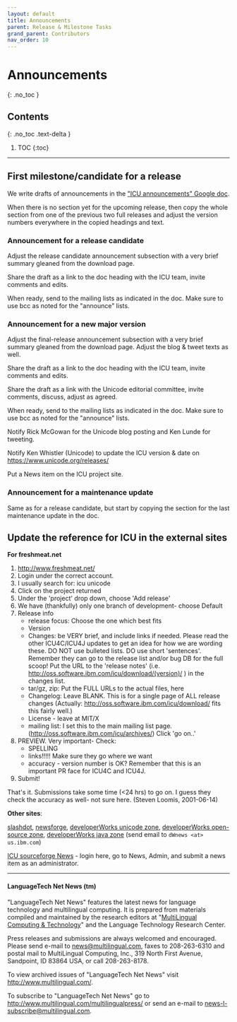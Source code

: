 ```yaml
---
layout: default
title: Announcements
parent: Release & Milestone Tasks
grand_parent: Contributors
nav_order: 10
---
```


<!--
© 2021 and later: Unicode, Inc. and others.
License & terms of use: http://www.unicode.org/copyright.html
-->

# Announcements
{: .no_toc }

## Contents
{: .no_toc .text-delta }

1. TOC
{:toc}

---

## First milestone/candidate for a release

We write drafts of announcements in the ["ICU announcements" Google
doc](https://docs.google.com/document/d/1rSVKZaus2K3rF66bMfDjYZnA2KTSJZUBz4C58GQMHsQ/edit).

When there is no section yet for the upcoming release, then copy the whole
section from one of the previous two full releases and adjust the version
numbers everywhere in the copied headings and text.

### Announcement for a release candidate

Adjust the release candidate announcement subsection with a very brief summary
gleaned from the download page.

Share the draft as a link to the doc heading with the ICU team, invite comments
and edits.

When ready, send to the mailing lists as indicated in the doc. Make sure to use
bcc as noted for the "announce" lists.

### Announcement for a new major version

Adjust the final-release announcement subsection with a very brief summary
gleaned from the download page. Adjust the blog & tweet texts as well.

Share the draft as a link to the doc heading with the ICU team, invite comments
and edits.

Share the draft as a link with the Unicode editorial committee, invite comments,
discuss, adjust as agreed.

When ready, send to the mailing lists as indicated in the doc. Make sure to use
bcc as noted for the "announce" lists.

Notify Rick McGowan for the Unicode blog posting and Ken Lunde for tweeting.

Notify Ken Whistler (Unicode) to update the ICU version & date on
<https://www.unicode.org/releases/>

Put a News item on the ICU project site.

### Announcement for a maintenance update

Same as for a release candidate, but start by copying the section for the last
maintenance update in the doc.

## Update the reference for ICU in the external sites

**For freshmeat.net**

1.  <http://www.freshmeat.net/>
2.  Login under the correct account.
3.  I usually search for: icu unicode
4.  Click on the project returned
5.  Under the 'project' drop down, choose 'Add release'
6.  We have (thankfully) only one branch of development- choose Default
7.  Release info
    *   release focus: Choose the one which best fits
    *   Version
    *   Changes: be VERY brief, and include links if needed.
        Please read the other ICU4C/ICU4J updates to get an idea for how we are
        wording these. DO NOT use bulleted lists. DO use short 'sentences'.
        Remember they can go to the release list and/or bug DB for the full
        scoop!
        Put the URL to the 'release notes' (i.e.
        http://oss.software.ibm.com/icu/download/(version)/ ) in the changes
        list.
    *   tar/gz, zip: Put the FULL URLs to the actual files, here
    *   Changelog: Leave BLANK. This is for a single page of ALL release changes
        (Actually: http://oss.software.ibm.com/icu/download/ fits this fairly
        well.)
    *   License - leave at MIT/X
    *   mailing list: I set this to the main mailing list page.
        (http://oss.software.ibm.com/icu/archives/)
    Click 'go on..'
8.  PREVIEW.
    Very important- Check:
    *   SPELLING
    *   links!!!!! Make sure they go where we want
    *   accuracy - version number is OK?
    Remember that this is an important PR face for ICU4C and ICU4J.
9.  Submit!

That's it. Submissions take some time (<24 hrs) to go on. I guess they check the
accuracy as well- not sure here. (Steven Loomis, 2001-06-14)

**Other sites**:

[slashdot](http://slashdot.org/), [newsforge](http://newsforge.com/),
[developerWorks unicode zone](http://www.ibm.com/developerworks/unicode/),
[developerWorks open-source
zone](http://www.ibm.com/developerworks/opensource/), [developerWorks java
zone](http://www.ibm.com/developerworks/java/) (send email to `dWnews <at>
us.ibm.com`)

[ICU sourceforge News](http://sourceforge.net/projects/icu) - login here, go to
News, Admin, and submit a news item as an administrator.

---

#### LanguageTech Net News (tm)

"LanguageTech Net News" features the latest news for language technology and
multilingual computing. It is prepared from materials compiled and maintained by
the research editors at "[MultiLingual Computing &
Technology](http://www.multilingual.com/)" and the Language Technology Research
Center.

Press releases and submissions are always welcomed and encouraged. Please send
e-mail to [news@multilingual.com](mailto:news@multilingual.com), faxes to
208-263-6310 and postal mail to MultiLingual Computing, Inc., 319 North First
Avenue, Sandpoint, ID 83864 USA, or call 208-263-8178.

To view archived issues of "LanguageTech Net News" visit
<http://www.multilingual.com/>.

To subscribe to "LanguageTech Net News" go to
<http://www.multilingual.com/multilingualpress/> or send an e-mail to
[news-l-subscribe@multilingual.com](mailto:news-l-subscribe@multilingual.com).
